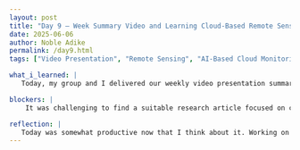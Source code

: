 ```yaml
---
layout: post
title: "Day 9 – Week Summary Video and Learning Cloud-Based Remote Sensing"
date: 2025-06-06
author: Noble Adike
permalink: /day9.html
tags: ["Video Presentation", "Remote Sensing", "AI-Based Cloud Monitoring"]

what_i_learned: |
   Today, my group and I delivered our weekly video presentation summarizing the work we’ve done so far. We had a great time recording it, and it helped us reflect on our progress and collaboration this week. On my end, I also spent time researching cloud-based remote sensing articles related to environmental monitoring. After some searching, I found a relevant article that presents a cloud-based high-performance computing framework for efficiently processing, managing, and generating multi-source remote sensing products. The article even directly addresses the limitations of traditional systems in handling the growing volume and complexity of satellite data. I also learned that next week we’ll be moving into the hands-on stage—working with electronic components and simulating data.

blockers: |
    It was challenging to find a suitable research article focused on cloud-based remote sensing for environmental monitoring. The scope of some papers didn’t quite align with our project focus. One of the technical challenges we faced while recording was trimming our video down to meet the five-minute limit without losing key details.

reflection: |
   Today was somewhat productive now that I think about it. Working on the video helped reinforce our understanding of the week’s progress, and it was fun collaborating with the team creatively. Although I hit a bit of a wall while searching for the right academic article, I still came away with a better understanding of the current gaps in cloud-based environmental monitoring. I'm especially looking forward to next week’s hands-on tasks—seeing the project move into hardware and simulation feels exciting.
---
```


